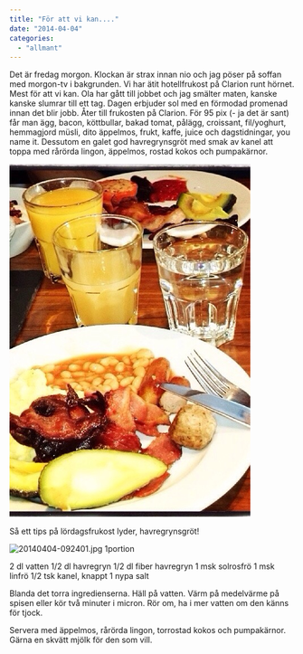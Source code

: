 ```yaml
---
title: "För att vi kan...."
date: "2014-04-04"
categories: 
  - "allmant"
---
```


Det är fredag morgon. Klockan är strax innan nio och jag pöser på soffan med morgon-tv i bakgrunden. Vi har ätit hotellfrukost på Clarion runt hörnet. Mest för att vi kan. Ola har gått till jobbet och jag smälter maten, kanske kanske slumrar till ett tag. Dagen erbjuder sol med en förmodad promenad innan det blir jobb. Åter till frukosten på Clarion. För 95 pix (- ja det är sant) får man ägg, bacon, köttbullar, bakad tomat, pålägg, croissant, fil/yoghurt, hemmagjord müsli, dito äppelmos, frukt, kaffe, juice och dagstidningar, you name it. Dessutom en galet god havregrynsgröt med smak av kanel att toppa med rårörda lingon, äppelmos, rostad kokos och pumpakärnor.  
  
![20140404-092701.jpg](/static/img/20140404-092701.jpg)

Så ett tips på lördagsfrukost lyder, havregrynsgröt!  
  
![20140404-092401.jpg](/static/img/20140404-092401.jpg)
1portion

2 dl vatten 1/2 dl havregryn 1/2 dl fiber havregryn 1 msk solrosfrö 1 msk linfrö 1/2 tsk kanel, knappt 1 nypa salt

Blanda det torra ingredienserna. Häll på vatten. Värm på medelvärme på spisen eller kör två minuter i micron. Rör om, ha i mer vatten om den känns för tjock.

Servera med äppelmos, rårörda lingon, torrostad kokos och pumpakärnor. Gärna en skvätt mjölk för den som vill.
